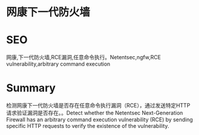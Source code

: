 # 网康下一代防火墙
# SEO
网康,下一代防火墙,RCE漏洞,任意命令执行。Netentsec,ngfw,RCE vulnerability,arbitrary command execution
# Summary
检测网康下一代防火墙是否存在任意命令执行漏洞（RCE），通过发送特定HTTP请求验证漏洞是否存在。。Detect whether the Netentsec Next-Generation Firewall has an arbitrary command execution vulnerability (RCE) by sending specific HTTP requests to verify the existence of the vulnerability.

